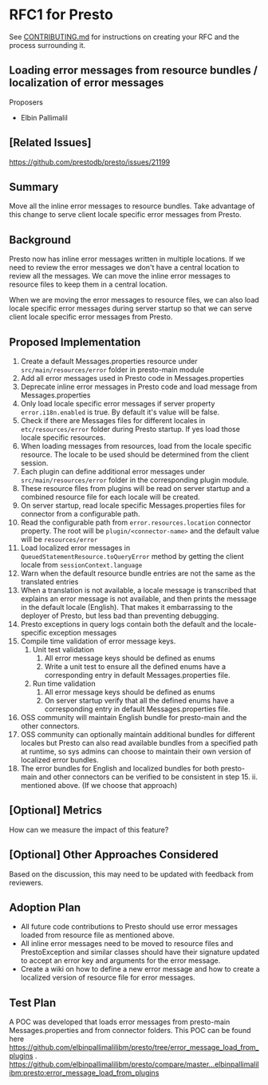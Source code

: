 # **RFC1 for Presto**

See [CONTRIBUTING.md](CONTRIBUTING.md) for instructions on creating your RFC and the process surrounding it.

## Loading error messages from resource bundles / localization of error messages

Proposers

* Elbin Pallimalil

## [Related Issues]

https://github.com/prestodb/presto/issues/21199

## Summary

Move all the inline error messages to resource bundles. Take advantage of this change to serve client locale specific error messages from Presto.

## Background

Presto now has inline error messages written in multiple locations. If we need to review the error messages we don't have a central location to review all the messages. We can move the inline error messages to resource files to keep them in a central location.

When we are moving the error messages to resource files, we can also load locale specific error messages during server startup so that we can serve client locale specific error messages from Presto. 

## Proposed Implementation

 1. Create a default Messages.properties resource under `src/main/resources/error` folder in presto-main module 
 2. Add all error messages used in Presto code in Messages.properties 
 3. Deprecate inline error messages in Presto code and load message from Messages.properties 
 4. Only load locale specific error messages if server property `error.i18n.enabled` is true. By default it's value will be false.
 4. Check if there are Messages files for different locales in `etc/resources/error` folder during Presto startup. If yes load those locale specific resources. 
 5. When loading messages from resources, load from the locale specific resource. The locale to be used should be determined from the client session. 
 6. Each plugin can define additional error messages under `src/main/resources/error` folder in the corresponding plugin module. 
 7. These resource files from plugins will be read on server startup and a combined resource file for each locale will be created. 
 8. On server startup, read locale specific Messages.properties files for connector from a configurable path.
 9. Read the configurable path from `error.resources.location` connector property. The root will be `plugin/<connector-name>` and the default value will be `resources/error` 
 10. Load localized error messages in `QueuedStatementResource.toQueryError` method by getting the client locale from `sessionContext.language`
 11. Warn when the default resource bundle entries are not the same as the translated entries 
 12. When a translation is not available, a locale message is transcribed that explains an error message is not available, and then prints the message in the default locale (English).  That makes it embarrassing to the deployer of Presto, but less bad than preventing debugging. 
 13. Presto exceptions in query logs contain both the default and the locale-specific exception messages 
 14. Compile time validation of error message keys. 
        1. Unit test validation 
            1. All error message keys should be defined as enums 
            2. Write a unit test to ensure all the defined enums have a corresponding entry in default Messages.properties file. 
        2. Run time validation 
            1. All error message keys should be defined as enums 
            2. On server startup verify that all the defined enums have a corresponding entry in default Messages.properties file. 
 15. OSS community will maintain English bundle for presto-main and the other connectors. 
 16. OSS community can optionally maintain additional bundles for different locales but Presto can also read available bundles from a specified path at runtime, so sys admins can choose to maintain their own version of localized error bundles. 
 17. The error bundles for English and localized bundles for both presto-main and other connectors can be verified to be consistent in step 15. ii. mentioned above. (If we choose that approach) 

## [Optional] Metrics

How can we measure the impact of this feature?

## [Optional] Other Approaches Considered

Based on the discussion, this may need to be updated with feedback from reviewers.

## Adoption Plan

- All future code contributions to Presto should use error messages loaded from resource file as mentioned above.
- All inline error messages need to be moved to resource files and PrestoException and similar classes should have their signature updated to accept an error key and arguments for the error message.
- Create a wiki on how to define a new error message and how to create a localized version of resource file for error messages.


## Test Plan

A POC was developed that loads error messages from presto-main Messages.properties and from connector folders. This POC can be found here https://github.com/elbinpallimalilibm/presto/tree/error_message_load_from_plugins . https://github.com/elbinpallimalilibm/presto/compare/master...elbinpallimalilibm:presto:error_message_load_from_plugins